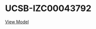 # UCSB-IZC00043792

[View Model](https://big-bee-network.github.io/UCSB-IZC00043792/UCSB-IZC00043792.html)
